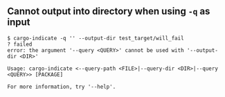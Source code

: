 ## Cannot output into directory when using `-q` as input
```console
$ cargo-indicate -q '' --output-dir test_target/will_fail
? failed
error: the argument '--query <QUERY>' cannot be used with '--output-dir <DIR>'

Usage: cargo-indicate <--query-path <FILE>|--query-dir <DIR>|--query <QUERY>> [PACKAGE]

For more information, try '--help'.

```
